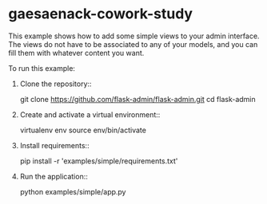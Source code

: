 # gaesaenack-cowork-study

This example shows how to add some simple views to your admin interface.
The views do not have to be associated to any of your models, and you can fill them with whatever content you want.

To run this example:

1. Clone the repository::

    git clone https://github.com/flask-admin/flask-admin.git
    cd flask-admin

2. Create and activate a virtual environment::

    virtualenv env
    source env/bin/activate

3. Install requirements::

    pip install -r 'examples/simple/requirements.txt'

4. Run the application::

    python examples/simple/app.py
